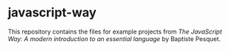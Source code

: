 # javascript-way

This repository contains the files for example projects from *The JavaScript Way: A modern introduction to an essential language* by Baptiste Pesquet.
